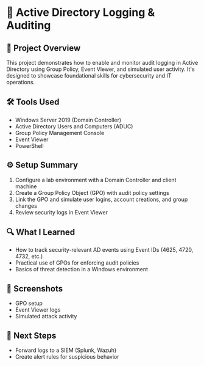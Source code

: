 # 🔐 Active Directory Logging & Auditing

## 📝 Project Overview
This project demonstrates how to enable and monitor audit logging in Active Directory using Group Policy, Event Viewer, and simulated user activity. It's designed to showcase foundational skills for cybersecurity and IT operations.

## 🛠️ Tools Used
- Windows Server 2019 (Domain Controller)
- Active Directory Users and Computers (ADUC)
- Group Policy Management Console
- Event Viewer
- PowerShell

## ⚙️ Setup Summary
1. Configure a lab environment with a Domain Controller and client machine
2. Create a Group Policy Object (GPO) with audit policy settings
3. Link the GPO and simulate user logins, account creations, and group changes
4. Review security logs in Event Viewer

## 🔍 What I Learned
- How to track security-relevant AD events using Event IDs (4625, 4720, 4732, etc.)
- Practical use of GPOs for enforcing audit policies
- Basics of threat detection in a Windows environment

## 📸 Screenshots
- GPO setup
- Event Viewer logs
- Simulated attack activity

## 🚀 Next Steps
- Forward logs to a SIEM (Splunk, Wazuh)
- Create alert rules for suspicious behavior
